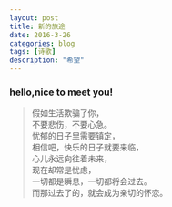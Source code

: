 ```yaml
---
layout: post
title: 新的旅途
date: 2016-3-26
categories: blog
tags: [诗歌]
description: "希望"
---
```


### hello,nice to meet you!

>假如生活欺骗了你，  
>不要悲伤，不要心急。  
>忧郁的日子里需要镇定，  
>相信吧，快乐的日子就要来临，  
>心儿永远向往着未来，  
>现在却常是忧虑，  
>一切都是瞬息，一切都将会过去。  
>而那过去了的，就会成为亲切的怀恋。  

